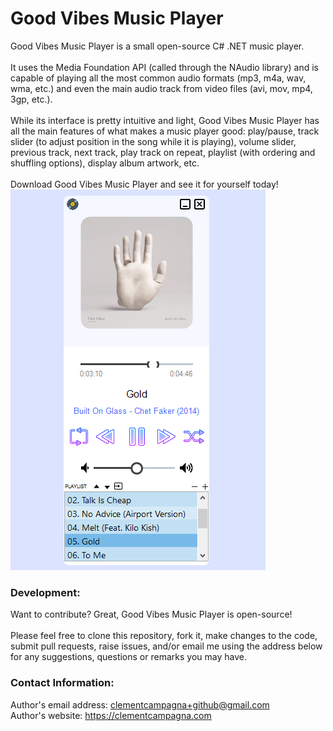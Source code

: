 # Good Vibes Music Player

Good Vibes Music Player is a small open-source C# .NET music player.\
\
It uses the Media Foundation API (called through the NAudio library) and is capable of playing all the most common audio formats (mp3, m4a, wav, wma, etc.) and even the main audio track from video files (avi, mov, mp4, 3gp, etc.).\
\
While its interface is pretty intuitive and light, Good Vibes Music Player has all the main features of what makes a music player good: play/pause, track slider (to adjust position in the song while it is playing), volume slider, previous track, next track, play track on repeat, playlist (with ordering and shuffling options), display album artwork, etc.\
\
Download Good Vibes Music Player and see it for yourself today!
\
[![Good-Vibes-Music-Player-v1-0.png](/Good%20Vibes%20Music%20Player%20v1.0.png)](https://github.com/clementcampagna/Good-Vibes-Music-Player/releases/download/v1.0/Good.Vibes.Music.Player.v1.0.Setup.exe)

### Development:

Want to contribute? Great, Good Vibes Music Player is open-source!\
\
Please feel free to clone this repository, fork it, make changes to the code, submit pull requests, raise issues, and/or email me using the address below for any suggestions, questions or remarks you may have.

### Contact Information:

Author's email address: clementcampagna+github@gmail.com\
Author's website: https://clementcampagna.com
